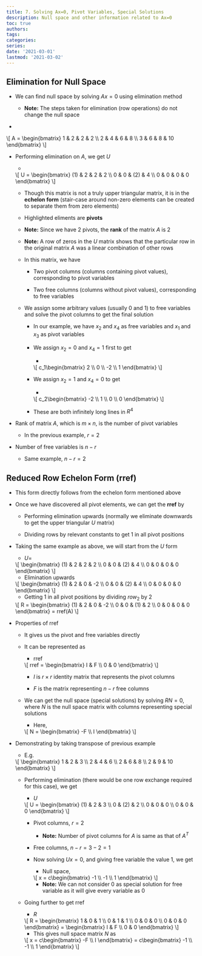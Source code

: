 ```yaml
---
title: 7. Solving Ax=0, Pivot Variables, Special Solutions
description: Null space and other information related to Ax=0
toc: true
authors:
tags:
categories:
series:
date: '2021-03-01'
lastmod: '2021-03-02'
---
```


## Elimination for Null Space

- We can find null space by solving $Ax=0$ using elimination method

    - **Note:** The steps taken for elimination (row operations) do not change the null space

- &nbsp; 
<div>
\[
    A = \begin{bmatrix}
    1 & 2 & 2 & 2 \\
    2 & 4 & 6 & 8 \\
    3 & 6 & 8 & 10
    \end{bmatrix}
\]
</div>
 
- Performing elimination on $A$, we get $U$

    - &nbsp; 
    <div>
    \[
        U = \begin{bmatrix}
        (1) & 2 & 2 & 2 \\
        0 & 0 & (2) & 4 \\
        0 & 0 & 0 & 0
        \end{bmatrix}
    \]
    </div>

    - Though this matrix is not a truly upper triangular matrix, it is in the **echelon form** (stair-case around non-zero elements can be created to separate them from zero elements)

    - Highlighted eliments are **pivots**

    - **Note:** Since we have $2$ pivots, the **rank** of the matrix $A$ is $2$

    - **Note:** A row of zeros in the $U$ matrix shows that the particular row in the original matrix $A$ was a linear combination of other rows

    - In this matrix, we have

        - Two pivot columns (columns containing pivot values), corresponding to pivot variables

        - Two free columns (columns without pivot values), corresponding to free variables

    - We assign some arbitrary values (usually 0 and 1) to free variables and solve the pivot columns to get the final solution

        - In our example, we have $x_2$ and $x_4$ as free variables and $x_1$ and $x_3$ as pivot variables

        - We assign $x_2 = 0$ and $x_4 = 1$ first to get

            - &nbsp; 
            <div>
            \[
                c_1\begin{bmatrix}
                2 \\ 0 \\ -2 \\ 1
                \end{bmatrix}
            \]
            </div>

        - We assign $x_2 = 1$ and $x_4 = 0$ to get

          - &nbsp; 
          <div>
          \[
              c_2\begin{bmatrix}
              -2 \\ 1 \\ 0 \\ 0
              \end{bmatrix}
          \]
          </div>

        - These are both infinitely long lines in $R^4$

- Rank of matrix $A$, which is $m \times n$, is the number of pivot variables

    - In the previous example, $r = 2$

- Number of free variables is $n - r$

    - Same example, $n - r = 2$

## Reduced Row Echelon Form (rref)

- This form directly follows from the echelon form mentioned above 

- Once we have discovered all pivot elements, we can get the **rref** by

    - Performing elimination upwards (normally we eliminate downwards to get the upper triangular $U$ matrix)

    - Dividing rows by relevant constants to get $1$ in all pivot positions

- Taking the same example as above, we will start from the $U$ form

    - $U=$

    <div>
    \[
        \begin{bmatrix}
        (1) & 2 & 2 & 2 \\
        0 & 0 & (2) & 4 \\
        0 & 0 & 0 & 0
        \end{bmatrix}
    \]
    </div>

    - Elimination upwards

    <div>
    \[
        \begin{bmatrix}
        (1) & 2 & 0 & -2 \\
        0 & 0 & (2) & 4 \\
        0 & 0 & 0 & 0
        \end{bmatrix}
    \]
    </div>

    - Getting $1$ in all pivot positions by dividing $row_2$ by $2$

    <div>
    \[
        R = \begin{bmatrix}
        (1) & 2 & 0 & -2 \\
        0 & 0 & (1) & 2 \\
        0 & 0 & 0 & 0
        \end{bmatrix} = rref(A)
    \]
    </div>

- Properties of rref

    - It gives us the pivot and free variables directly

    - It can be represented as

        - rref

        <div>
        \[
            rref = \begin{bmatrix}
            I & F \\
            0 & 0
            \end{bmatrix}
        \]
        </div>

        - $I$ is $r \times r$ identity matrix that represents the pivot columns

        - $F$ is the matrix representing $n - r$ free columns

    - We can get the null space (special solutions) by solving $RN = 0$, where $N$ is the null space matrix with columns representing special solutions

        - Here,

        <div>
        \[
            N = \begin{bmatrix}
            -F \\ I
            \end{bmatrix}
        \]
        </div>

- Demonstrating by taking transpose of previous example

    - E.g.
    
    <div>
    \[
        \begin{bmatrix}
         1 & 2 & 3 \\
         2 & 4 & 6 \\
         2 & 6 & 8 \\
         2 & 9 & 10
        \end{bmatrix}
    \]
    </div>

    - Performing elimination (there would be one row exchange required for this case), we get

        - $U$
        
        <div>
        \[
            U = \begin{bmatrix}
            (1) & 2 & 3 \\
            0 & (2) & 2 \\
            0 & 0 & 0 \\
            0 & 0 & 0
            \end{bmatrix}
        \]
        </div>
    
        - Pivot columns, $r = 2$
        
            - **Note:** Number of pivot columns for $A$ is same as that of $A^T$
          
        - Free columns, $n - r = 3 - 2 = 1$
        
        - Now solving $Ux = 0$, and giving free variable the value $1$, we get
        
            - Null space,

            <div>
            \[
                x = c\begin{bmatrix}
                -1 \\ -1 \\ 1
                \end{bmatrix}
            \]
            </div>

            - **Note:** We can not consider $0$ as special solution for free variable as it will give every variable as 0

    - Going further to get rref

        - $R$

        <div>
        \[
            R = \begin{bmatrix}
            1 & 0 & 1 \\
            0 & 1 & 1 \\
            0 & 0 & 0 \\
            0 & 0 & 0
            \end{bmatrix} = 
            \begin{bmatrix}
            I & F \\
            0 & 0
            \end{bmatrix}
        \]
        </div>

        - This gives null space matrix $N$ as

        <div>
        \[
            x = c\begin{bmatrix}
            -F \\ I
            \end{bmatrix} = 
            c\begin{bmatrix}
            -1 \\ -1 \\ 1
            \end{bmatrix}
        \]
        </div>